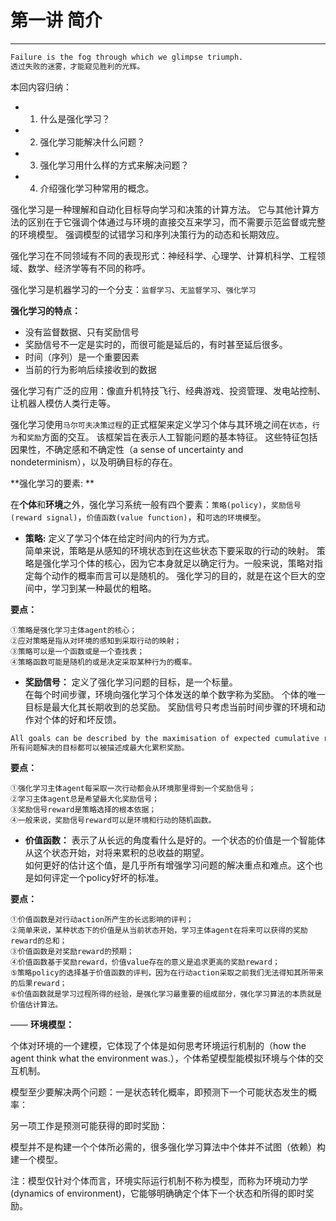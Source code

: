 # 第一讲 简介
---
```md
Failure is the fog through which we glimpse triumph.
透过失败的迷雾，才能窥见胜利的光辉。
```

本回内容归纳：
- 1. 什么是强化学习？
- 2. 强化学习能解决什么问题？
- 3. 强化学习用什么样的方式来解决问题？
- 4. 介绍强化学习种常用的概念。
    

强化学习是一种理解和自动化目标导向学习和决策的计算方法。 它与其他计算方法的区别在于它强调个体通过与环境的直接交互来学习，而不需要示范监督或完整的环境模型。 
强调模型的试错学习和序列决策行为的动态和长期效应。

强化学习在不同领域有不同的表现形式：神经科学、心理学、计算机科学、工程领域、数学、经济学等有不同的称呼。

强化学习是机器学习的一个分支：`监督学习`、`无监督学习`、`强化学习`

**强化学习的特点：**

- 没有监督数据、只有奖励信号
- 奖励信号不一定是实时的，而很可能是延后的，有时甚至延后很多。 
- 时间（序列）是一个重要因素
- 当前的行为影响后续接收到的数据

强化学习有广泛的应用：像直升机特技飞行、经典游戏、投资管理、发电站控制、让机器人模仿人类行走等。

强化学习使用`马尔可夫决策过程`的正式框架来定义学习个体与其环境之间在`状态`，`行为`和`奖励`方面的交互。 该框架旨在表示人工智能问题的基本特征。 
这些特征包括因果性，不确定感和不确定性（a sense of uncertainty and nondeterminism），以及明确目标的存在。

**强化学习的要素: **

在**个体**和**环境**之外，强化学习系统一般有四个要素：`策略(policy)`，`奖励信号(reward signal)`，`价值函数(value function)`，和`可选的环境模型`。

- **策略:** 定义了学习个体在给定时间内的行为方式。  
简单来说，策略是从感知的环境状态到在这些状态下要采取的行动的映射。 策略是强化学习个体的核心，因为它本身就足以确定行为。一般来说，策略对指定每个动作的概率而言可以是随机的。
 强化学习的目的，就是在这个巨大的空间中，学习到某一种最优的粗略。
  
**要点：**

    ①策略是强化学习主体agent的核心；
    ②应对策略是指从对环境的感知到采取行动的映射；
    ③策略可以是一个函数或是一个查找表；
    ④策略函数可能是随机的或是决定采取某种行为的概率。
  
- **奖励信号：** 定义了强化学习问题的目标，是一个标量。   
在每个时间步骤，环境向强化学习个体发送的单个数字称为奖励。 个体的唯一目标是最大化其长期收到的总奖励。
  奖励信号只考虑当前时间步骤的环境和动作对个体的好和坏反馈。
  
```md
All goals can be described by the maximisation of expected cumulative reward 
所有问题解决的目标都可以被描述成最大化累积奖励。
```

**要点：**

    ①强化学习主体agent每采取一次行动都会从环境那里得到一个奖励信号；
    ②学习主体agent总是希望最大化奖励信号；
    ③奖励信号reward是策略选择的根本依据；
    ④一般来说，奖励信号reward可以是环境和行动的随机函数。
  

- **价值函数：** 表示了从长远的角度看什么是好的。一个状态的价值是一个智能体从这个状态开始，对将来累积的总收益的期望。    
如何更好的估计这个值，是几乎所有增强学习问题的解决重点和难点。这个也是如何评定一个policy好坏的标准。

**要点：**

    ①价值函数是对行动action所产生的长远影响的评判；
    ②简单来说，某种状态下的价值是从当前状态开始，学习主体agent在将来可以获得的奖励reward的总和；
    ③价值函数是对奖励reward的预期；
    ④价值函数基于奖励reward，价值value存在的意义是追求更高的奖励reward；
    ⑤策略policy的选择基于价值函数的评判，因为在行动action采取之前我们无法得知其所带来的后果reward；
    ⑥价值函数就是学习过程所得的经验，是强化学习最重要的组成部分，强化学习算法的本质就是价值估计算法。


—— **环境模型：** 

个体对环境的一个建模，它体现了个体是如何思考环境运行机制的（how the agent think what the environment was.），个体希望模型能模拟环境与个体的交互机制。

模型至少要解决两个问题：一是状态转化概率，即预测下一个可能状态发生的概率：

$$$$

另一项工作是预测可能获得的即时奖励：


模型并不是构建一个个体所必需的，很多强化学习算法中个体并不试图（依赖）构建一个模型。

注：模型仅针对个体而言，环境实际运行机制不称为模型，而称为环境动力学(dynamics of environment)，它能够明确确定个体下一个状态和所得的即时奖励。
